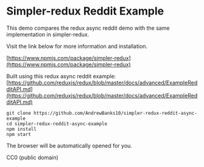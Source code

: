 Simpler-redux Reddit Example
============================

This demo compares the redux async reddit demo with the same implementation in simpler-redux.

Visit the link below for more information and installation.

[https://www.npmjs.com/package/simpler-redux](https://www.npmjs.com/package/simpler-redux)

Built using this redux async reddit example: [https://github.com/reduxjs/redux/blob/master/docs/advanced/ExampleRedditAPI.md](https://github.com/reduxjs/redux/blob/master/docs/advanced/ExampleRedditAPI.md)


```
git clone https://github.com/AndrewBanks10/simpler-redux-reddit-async-example
cd simpler-redux-reddit-async-example
npm install
npm start
```
The browser will be automatically opened for you.

CC0 (public domain)
